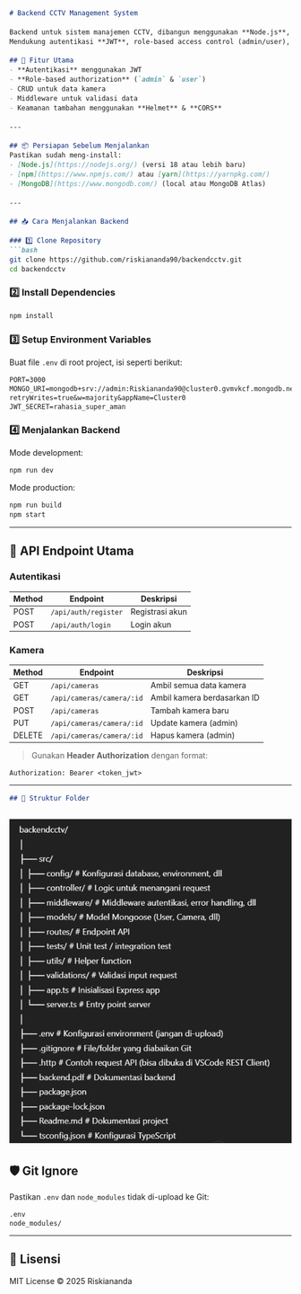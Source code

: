 ````markdown
# Backend CCTV Management System

Backend untuk sistem manajemen CCTV, dibangun menggunakan **Node.js**, **Express**, dan **MongoDB**.  
Mendukung autentikasi **JWT**, role-based access control (admin/user), dan manajemen data kamera.

## 🚀 Fitur Utama
- **Autentikasi** menggunakan JWT
- **Role-based authorization** (`admin` & `user`)
- CRUD untuk data kamera
- Middleware untuk validasi data
- Keamanan tambahan menggunakan **Helmet** & **CORS**

---

## 📦 Persiapan Sebelum Menjalankan
Pastikan sudah meng-install:
- [Node.js](https://nodejs.org/) (versi 18 atau lebih baru)
- [npm](https://www.npmjs.com/) atau [yarn](https://yarnpkg.com/)
- [MongoDB](https://www.mongodb.com/) (local atau MongoDB Atlas)

---

## 📥 Cara Menjalankan Backend

### 1️⃣ Clone Repository
```bash
git clone https://github.com/riskiananda90/backendcctv.git
cd backendcctv
````

### 2️⃣ Install Dependencies

```bash
npm install
```

### 3️⃣ Setup Environment Variables

Buat file `.env` di root project, isi seperti berikut:

```env
PORT=3000
MONGO_URI=mongodb+srv://admin:Riskiananda90@cluster0.gvmvkcf.mongodb.net/?retryWrites=true&w=majority&appName=Cluster0
JWT_SECRET=rahasia_super_aman
```

### 4️⃣ Menjalankan Backend

Mode development:

```bash
npm run dev
```

Mode production:

```bash
npm run build
npm start
```

---

## 📡 API Endpoint Utama

### Autentikasi

| Method | Endpoint             | Deskripsi       |
| ------ | -------------------- | --------------- |
| POST   | `/api/auth/register` | Registrasi akun |
| POST   | `/api/auth/login`    | Login akun      |

### Kamera

| Method | Endpoint                  | Deskripsi                   |
| ------ | ------------------------- | --------------------------- |
| GET    | `/api/cameras`            | Ambil semua data kamera     |
| GET    | `/api/cameras/camera/:id` | Ambil kamera berdasarkan ID |
| POST   | `/api/cameras`            | Tambah kamera baru          |
| PUT    | `/api/cameras/camera/:id` | Update kamera (admin)       |
| DELETE | `/api/cameras/camera/:id` | Hapus kamera (admin)        |

> Gunakan **Header Authorization** dengan format:

```
Authorization: Bearer <token_jwt>
```

---
```markdown
## 📂 Struktur Folder
```
![alt text](image.png)
---

## 🛡 Git Ignore

Pastikan `.env` dan `node_modules` tidak di-upload ke Git:

```
.env
node_modules/
```

---

## 📝 Lisensi

MIT License © 2025 Riskiananda
